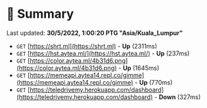# 📖 Summary
Last updated: **30/5/2022, 1:00:20 PTG "Asia/Kuala_Lumpur"**

- `GET` [https://shrt.ml](https://shrt.ml) - **Up** (2311ms)
- `GET` [https://hst.aytea.ml/](https://hst.aytea.ml/) - **Up** (237ms)
- `GET` [https://color.aytea.ml/4b31d6.png](https://color.aytea.ml/4b31d6.png) - **Up** (1645ms)
- `GET` [https://memeapi.aytea14.repl.co/gimme](https://memeapi.aytea14.repl.co/gimme) - **Up** (770ms)
- `GET` [https://teledrivemy.herokuapp.com/dashboard](https://teledrivemy.herokuapp.com/dashboard) - **Down** (327ms)
